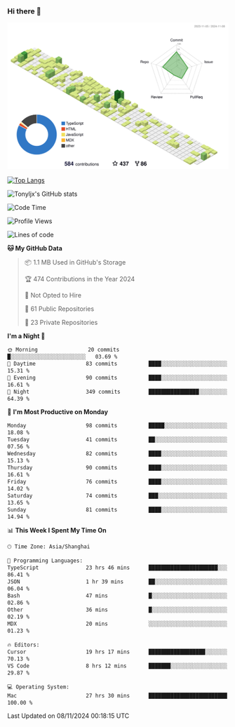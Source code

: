 ### Hi there 👋

![](./profile-3d-contrib/profile-green-animate.svg)

 

[![Top Langs](https://github-readme-stats.vercel.app/api/top-langs/?username=tonyljx)](https://github.com/anuraghazra/github-readme-stats)

![Tonyljx's GitHub stats](https://github-readme-stats.vercel.app/api?username=tonyljx&theme=default&show_icons=true)

 

<!--START_SECTION:waka-->
![Code Time](http://img.shields.io/badge/Code%20Time-872%20hrs%2053%20mins-blue)

![Profile Views](http://img.shields.io/badge/Profile%20Views-6-blue)

![Lines of code](https://img.shields.io/badge/From%20Hello%20World%20I%27ve%20Written-649.5%20thousand%20lines%20of%20code-blue)

**🐱 My GitHub Data** 

> 📦 1.1 MB Used in GitHub's Storage 
 > 
> 🏆 474 Contributions in the Year 2024
 > 
> 🚫 Not Opted to Hire
 > 
> 📜 61 Public Repositories 
 > 
> 🔑 23 Private Repositories 
 > 
**I'm a Night 🦉** 

```text
🌞 Morning                20 commits          █░░░░░░░░░░░░░░░░░░░░░░░░   03.69 % 
🌆 Daytime                83 commits          ████░░░░░░░░░░░░░░░░░░░░░   15.31 % 
🌃 Evening                90 commits          ████░░░░░░░░░░░░░░░░░░░░░   16.61 % 
🌙 Night                  349 commits         ████████████████░░░░░░░░░   64.39 % 
```
📅 **I'm Most Productive on Monday** 

```text
Monday                   98 commits          █████░░░░░░░░░░░░░░░░░░░░   18.08 % 
Tuesday                  41 commits          ██░░░░░░░░░░░░░░░░░░░░░░░   07.56 % 
Wednesday                82 commits          ████░░░░░░░░░░░░░░░░░░░░░   15.13 % 
Thursday                 90 commits          ████░░░░░░░░░░░░░░░░░░░░░   16.61 % 
Friday                   76 commits          ████░░░░░░░░░░░░░░░░░░░░░   14.02 % 
Saturday                 74 commits          ███░░░░░░░░░░░░░░░░░░░░░░   13.65 % 
Sunday                   81 commits          ████░░░░░░░░░░░░░░░░░░░░░   14.94 % 
```


📊 **This Week I Spent My Time On** 

```text
🕑︎ Time Zone: Asia/Shanghai

💬 Programming Languages: 
TypeScript               23 hrs 46 mins      ██████████████████████░░░   86.41 % 
JSON                     1 hr 39 mins        ██░░░░░░░░░░░░░░░░░░░░░░░   06.04 % 
Bash                     47 mins             █░░░░░░░░░░░░░░░░░░░░░░░░   02.86 % 
Other                    36 mins             █░░░░░░░░░░░░░░░░░░░░░░░░   02.19 % 
MDX                      20 mins             ░░░░░░░░░░░░░░░░░░░░░░░░░   01.23 % 

🔥 Editors: 
Cursor                   19 hrs 17 mins      ██████████████████░░░░░░░   70.13 % 
VS Code                  8 hrs 12 mins       ███████░░░░░░░░░░░░░░░░░░   29.87 % 

💻 Operating System: 
Mac                      27 hrs 30 mins      █████████████████████████   100.00 % 
```


 Last Updated on 08/11/2024 00:18:15 UTC
<!--END_SECTION:waka-->
